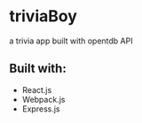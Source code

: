 # triviaBoy
a trivia app built with opentdb API

## Built with:
- React.js
- Webpack.js
- Express.js
